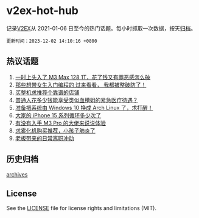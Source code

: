 # v2ex-hot-hub

 记录[V2EX](https://www.v2ex.com/)从 2021-01-06 日至今的热门话题。每小时抓取一次数据，按天[归档](archives)。

`更新时间：2023-12-02 14:10:16 +0800`

## 热议话题

1. [一时上头入了 M3 Max 128 1T，花了钱又有罪恶感怎么破](https://www.v2ex.com/t/996984)
1. [那些想带女生入门编程的 过来看看， 我都被整破防了！](https://www.v2ex.com/t/996932)
1. [买整机求推荐个靠谱的店铺](https://www.v2ex.com/t/996836)
1. [普通人花多少钱能享受类似血槽姐的紧急医疗待遇？](https://www.v2ex.com/t/997047)
1. [准备把系统由 Windows 10 换成 Arch Linux 了，求打醒！](https://www.v2ex.com/t/996987)
1. [大家的 iPhone 15 系列循环多少次了](https://www.v2ex.com/t/996840)
1. [有没有入手 M3 Pro 的大佬来说说体验](https://www.v2ex.com/t/996915)
1. [求雾化机购买推荐，小孩子肺炎了](https://www.v2ex.com/t/996982)
1. [老板带来的日常离职冲动](https://www.v2ex.com/t/997026)

## 历史归档

[archives](archives)

## License

See the [LICENSE](LICENSE) file for license rights and limitations (MIT).
